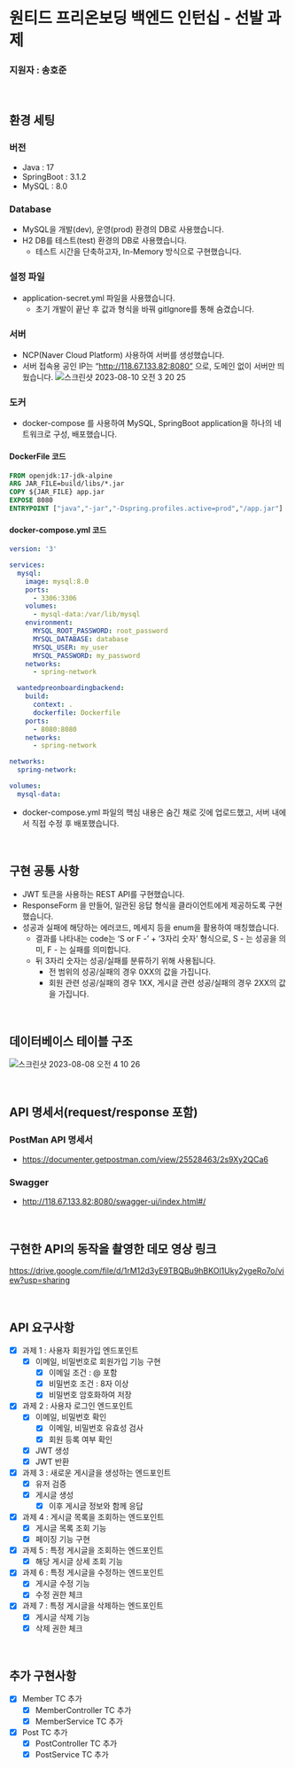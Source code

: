 # 원티드 프리온보딩 백엔드 인턴십 - 선발 과제

### 지원자 : 송호준

<br>

## 환경 세팅

### 버전

- Java : 17
- SpringBoot : 3.1.2
- MySQL : 8.0

### Database

- MySQL을 개발(dev), 운영(prod) 환경의 DB로 사용했습니다.
- H2 DB를 테스트(test) 환경의 DB로 사용했습니다.
    - 테스트 시간을 단축하고자, In-Memory 방식으로 구현했습니다.

### 설정 파일

- application-secret.yml 파일을 사용했습니다.
    - 초기 개발이 끝난 후 값과 형식을 바꿔 gitIgnore를 통해 숨겼습니다.

### 서버

- NCP(Naver Cloud Platform) 사용하여 서버를 생성했습니다.
- 서버 접속용 공인 IP는 “http://118.67.133.82:8080” 으로, 도메인 없이 서버만 띄웠습니다.
![스크린샷 2023-08-10 오전 3 20 25](https://github.com/hojunking96/wanted-pre-onboarding-backend/assets/99067128/6260bea2-420b-4b55-862a-915f710c04b1)
### 도커

- docker-compose 를 사용하여 MySQL, SpringBoot application을 하나의 네트워크로 구성, 배포했습니다.
#### DockerFile 코드

```dockerfile
FROM openjdk:17-jdk-alpine
ARG JAR_FILE=build/libs/*.jar
COPY ${JAR_FILE} app.jar
EXPOSE 8080
ENTRYPOINT ["java","-jar","-Dspring.profiles.active=prod","/app.jar"]
```

#### docker-compose.yml 코드

```yaml
version: '3'

services:
  mysql:
    image: mysql:8.0
    ports:
      - 3306:3306
    volumes:
      - mysql-data:/var/lib/mysql
    environment:
      MYSQL_ROOT_PASSWORD: root_password
      MYSQL_DATABASE: database
      MYSQL_USER: my_user
      MYSQL_PASSWORD: my_password
    networks:
      - spring-network

  wantedpreonboardingbackend:
    build:
      context: .
      dockerfile: Dockerfile
    ports:
      - 8080:8080
    networks:
      - spring-network

networks:
  spring-network:

volumes:
  mysql-data:
```

- docker-compose.yml 파일의 핵심 내용은 숨긴 채로 깃에 업로드했고, 서버 내에서 직접 수정 후 배포했습니다.

<br>

## 구현 공통 사항

- JWT 토큰을 사용하는 REST API를 구현했습니다.
- ResponseForm 을 만들어, 일관된 응답 형식을 클라이언트에게 제공하도록 구현했습니다.
- 성공과 실패에 해당하는 에러코드, 메세지 등을 enum을 활용하여 매칭했습니다.
    - 결과를 나타내는 code는 ‘S or F -’ + ‘3자리 숫자’ 형식으로, S - 는 성공을 의미, F - 는 실패를 의미합니다.
    - 뒤 3자리 숫자는 성공/실패를 분류하기 위해 사용됩니다.
        - 전 범위의 성공/실패의 경우 0XX의 값을 가집니다.
        - 회원 관련 성공/실패의 경우 1XX, 게시글 관련 성공/실패의 경우 2XX의 값을 가집니다.

<br>

## 데이터베이스 테이블 구조

![스크린샷 2023-08-08 오전 4 10 26](https://github.com/hojunking96/wanted-pre-onboarding-backend/assets/99067128/dd135320-a003-4797-83ed-fd1a58edb184)

<br>

## API 명세서(request/response 포함)

### PostMan API 명세서

- https://documenter.getpostman.com/view/25528463/2s9Xy2QCa6

### Swagger

- http://118.67.133.82:8080/swagger-ui/index.html#/

<br>

## 구현한 API의 동작을 촬영한 데모 영상 링크
https://drive.google.com/file/d/1rM12d3yE9TBQBu9hBKOl1Uky2ygeRo7o/view?usp=sharing

<br>

## API 요구사항

- [x] 과제 1 : 사용자 회원가입 엔드포인트
    - [x] 이메일, 비밀번호로 회원가입 기능 구현
        - [x] 이메일 조건 : @ 포함
        - [x] 비밀번호 조건 : 8자 이상
        - [x] 비밀번호 암호화하여 저장
- [x] 과제 2 : 사용자 로그인 엔드포인트
    - [x] 이메일, 비밀번호 확인
        - [x] 이메일, 비밀번호 유효성 검사
        - [x] 회원 등록 여부 확인
    - [x] JWT 생성
    - [x] JWT 반환
- [x] 과제 3 : 새로운 게시글을 생성하는 엔드포인트
    - [x] 유저 검증
    - [x] 게시글 생성
        - [x] 이후 게시글 정보와 함께 응답
- [x] 과제 4 : 게시글 목록을 조회하는 엔드포인트
    - [x] 게시글 목록 조회 기능
    - [x] 페이징 기능 구현
- [x] 과제 5 : 특정 게시글을 조회하는 엔드포인트
    - [x] 해당 게시글 상세 조회 기능
- [x] 과제 6 : 특정 게시글을 수정하는 엔드포인트
    - [x] 게시글 수정 기능
    - [x] 수정 권한 체크
- [x] 과제 7 : 특정 게시글을 삭제하는 엔드포인트
    - [x] 게시글 삭제 기능
    - [x] 삭제 권한 체크

<br>

## 추가 구현사항

- [x] Member TC 추가
    - [x] MemberController TC 추가
    - [x] MemberService TC 추가
- [x] Post TC 추가
    - [x] PostController TC 추가
    - [x] PostService TC 추가
